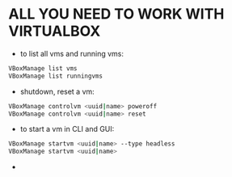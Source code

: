 # ALL YOU NEED TO WORK WITH VIRTUALBOX

+ to list all vms and running vms:
```bash
VBoxManage list vms
VBoxManage list runningvms
```

+ shutdown, reset a vm:
```bash
VBoxManage controlvm <uuid|name> poweroff
VBoxManage controlvm <uuid|name> reset
```

+ to start a vm in CLI and GUI:
```bash
VBoxManage startvm <uuid|name> --type headless
VBoxManage startvm <uuid|name>
```

+ 
